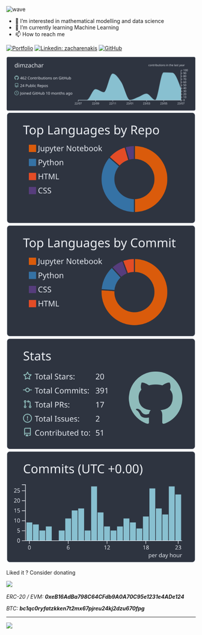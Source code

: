 ![wave](https://capsule-render.vercel.app/api?type=waving&color=auto&height=200&text=Hi,%I’m%20Dimitris&animation=twinkling&fontAlign=70)

- 👀 I’m interested in mathematical modelling and data science
- 🌱 I’m currently learning Machine Learning
- 📫 How to reach me

[![Portfolio](https://img.shields.io/badge/Website-46a2f1.svg?&style=for-the-badge&logo=Google-Chrome&logoColor=white&link=https://zacharenakis.super.site/)](https://zacharenakis.super.site/)
[![Linkedin: zacharenakis](https://img.shields.io/badge/-Connect-blue?style=for-the-badge&logo=Linkedin&logoColor=white&link=https://www.linkedin.com/in/zacharenakis)](https://www.linkedin.com/in/zacharenakis)
[![GitHub](https://img.shields.io/github/followers/dimzachar?logo=GitHub&style=for-the-badge)](https://github.com/dimzachar)

[![](https://raw.githubusercontent.com/dimzachar/github-profile-summary-cards/master/profile-summary-card-output/nord_dark/0-profile-details.svg)](https://github.com/vn7n24fzkq/github-profile-summary-cards)
[![](https://raw.githubusercontent.com/dimzachar/github-profile-summary-cards/master/profile-summary-card-output/nord_dark/1-repos-per-language.svg)](https://github.com/vn7n24fzkq/github-profile-summary-cards) [![](https://raw.githubusercontent.com/dimzachar/github-profile-summary-cards/master/profile-summary-card-output/nord_dark/2-most-commit-language.svg)](https://github.com/vn7n24fzkq/github-profile-summary-cards)
[![](https://raw.githubusercontent.com/dimzachar/github-profile-summary-cards/master/profile-summary-card-output/nord_dark/3-stats.svg)](https://github.com/vn7n24fzkq/github-profile-summary-cards) [![](https://raw.githubusercontent.com/dimzachar/github-profile-summary-cards/master/profile-summary-card-output/nord_dark/4-productive-time.svg)](https://github.com/vn7n24fzkq/github-profile-summary-cards)

Liked it ? Consider donating

 [<img src='https://user-images.githubusercontent.com/113017737/238461927-712d744b-f879-403c-b9fe-aedaac6dcdc5.png'>](https://www.buymeacoffee.com/techietea)

*ERC-20 / EVM: **0xeB16AdBa798C64CFdb9A0A70C95e1231e4ADe124***

*BTC: **bc1qc0ryfatzkken7t2mx67pjreu24kj2dzu670fpg***

---
[![](https://visitcount.itsvg.in/api?id=dimzachar&label=Profile%20Views&color=10&icon=6&pretty=false)](https://visitcount.itsvg.in)

